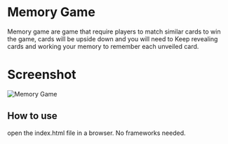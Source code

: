 # Memory Game
Memory game are game that require players to match similar cards to win the game, cards will be upside down and you will need to Keep revealing cards and working your memory to remember each unveiled card. 

# Screenshot
![Memory Game](https://e.top4top.net/p_1186vu2wb1.png)


## How to use 
open the index.html file in a browser. No frameworks needed.